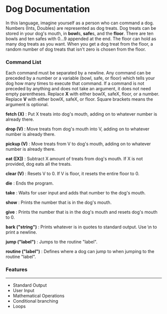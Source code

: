 Dog Documentation
==================
In this language, imagine yourself as a person who can command a dog.
Numbers (Ints, Doubles) are represented as dog treats.
Dog treats can be stored in your dog's mouth, in **bowl**s, **safe**s, and the **floor**.
There are ten bowls and ten safes with 0...9 appended at the end. The floor can hold as many dog treats as you want.
When you get a dog treat from the floor, a random number of dog treats that isn't zero is chosen from the floor.

### Command List
Each command must be separated by a newline.
Any command can be preceded by a number or a variable (bowl, safe, or floor) which tells your dog how many times to execute that command.
If a command is not preceded by anything and does not take an argument, it does not need empty parentheses.
Replace **X** with either bowlX, safeX, floor, or a number.
Replace **V** with either bowlX, safeX, or floor.
Square brackets means the argument is optional.

**fetch (X)** : Put X treats into dog's mouth, adding on to whatever number is already there.

**drop (V)** : Move treats from dog's mouth into V, adding on to whatever number is already there. 

**pickup (V)** : Move treats from V to dog's mouth, adding on to whatever number is already there.

**eat ([X])** : Subtract X amount of treats from dog's mouth. If X is not provided, dog eats all the treats.

**clear (V)** : Resets V to 0. If V is floor, it resets the entire floor to 0.

**die** : Ends the program.

**take** : Waits for user input and adds that number to the dog's mouth.

**show** : Prints the number that is in the dog's mouth.

**give** : Prints the number that is in the dog's mouth and resets dog's mouth to 0.

**bark ("string")** : Prints whatever is in quotes to standard output. Use \n to print a newline. 

**jump ("label")** : Jumps to the routine "label".

**routine ("label")** : Defines where a dog can jump to when jumping to the routine "label".

### Features
------------------
- Standard Output
- User Input
- Mathematical Operations
- Conditional branching
- Loops

